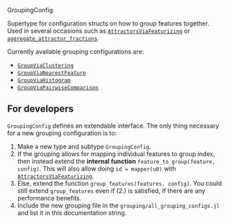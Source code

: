 GroupingConfig

Supertype for configuration structs on how to group features together. Used in several occasions such as [`AttractorsViaFeaturizing`](@ref) or [`aggregate_attractor_fractions`](@ref).

Currently available grouping configurations are:

  * [`GroupViaClustering`](@ref)
  * [`GroupViaNearestFeature`](@ref)
  * [`GroupViaHistogram`](@ref)
  * [`GroupViaPairwiseComparison`](@ref)

## For developers

`GroupingConfig` defines an extendable interface. The only thing necessary for a new grouping configuration is to:

1. Make a new type and subtype `GroupingConfig`.
2. If the grouping allows for mapping individual features to group index, then instead extend the **internal function** `feature_to_group(feature, config)`. This will also allow doing `id = mapper(u0)` with [`AttractorsViaFeaturizing`](@ref).
3. Else, extend the function `group_features(features, config)`. You could still extend `group_features` even if (2.) is satisfied, if there are any performance benefits.
4. Include the new grouping file in the `grouping/all_grouping_configs.jl` and list it in this documentation string.

